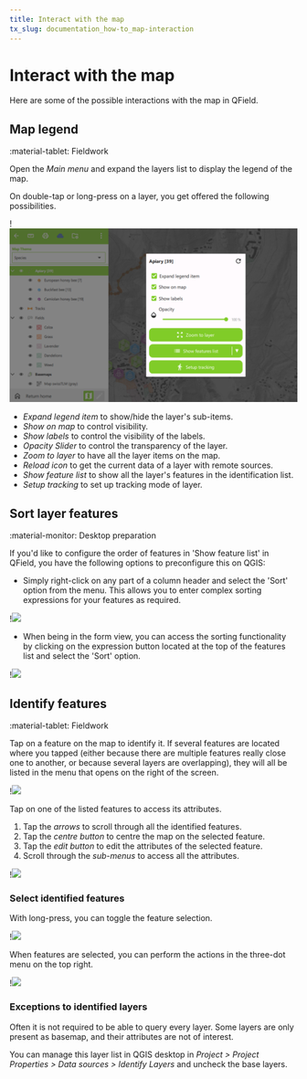 ```yaml
---
title: Interact with the map
tx_slug: documentation_how-to_map-interaction
---
```


# Interact with the map

Here are some of the possible interactions with the map in QField.

## Map legend
:material-tablet: Fieldwork

Open the *Main menu* and expand the layers list to display the legend
of the map.

On double-tap or long-press on a layer, you get offered the following possibilities.

!![](../assets/images/howto_legendoptions.png)

- *Expand legend item* to show/hide the layer's sub-items.
- *Show on map* to control visibility.
- *Show labels* to control the visibility of the labels.
- *Opacity Slider* to control the transparency of the layer.
- *Zoom to layer* to have all the layer items on the map.
- *Reload icon* to get the current data of a layer with remote sources.
- *Show feature list* to show all the layer's features in the identification list.
-  *Setup tracking* to set up tracking mode of layer.


## Sort layer features
:material-monitor: Desktop preparation

If you'd like to configure the order of features in 'Show feature list' in QField, you have the following options to preconfigure this on QGIS:

- Simply right-click on any part of a column header and select the 'Sort' option from the menu. This allows you to enter complex sorting expressions for your features as required.

!![](../assets/images/accesing-sort-feature-list-op1.png)

  - When being in the form view, you can access the sorting functionality by clicking on the expression button located at the top of the features list and select the 'Sort' option.

!![](../assets/images/accesing-sort-feature-list-op2.png)

## Identify features
:material-tablet: Fieldwork

Tap on a feature on the map to identify it.
If several features are located where you tapped (either because there are multiple features really close one to another, or because several layers are overlapping), they will all be listed in the menu that opens on the right of the screen.

!![](../assets/images/howto_identification.png)

Tap on one of the listed features to access its attributes.

1.  Tap the *arrows* to scroll through all the identified features.
2.  Tap the *centre button* to centre the map on the selected feature.
3.  Tap the *edit button* to edit the attributes of the selected
    feature.
4.  Scroll through the *sub-menus* to access all the attributes.

!![](../assets/images/howto_featureinfo.png)

### Select identified features

With long-press, you can toggle the feature selection.

!![](../assets/images/howto_selection.png)

When features are selected, you can perform the actions in the three-dot menu on the top right.

!![](../assets/images/howto_identification_options.png)


### Exceptions to identified layers

Often it is not required to be able to query every layer. Some layers
are only present as basemap, and their attributes are not of interest.

You can manage this layer list in QGIS desktop in
*Project > Project Properties > Data sources > Identify Layers* and uncheck the base layers.
